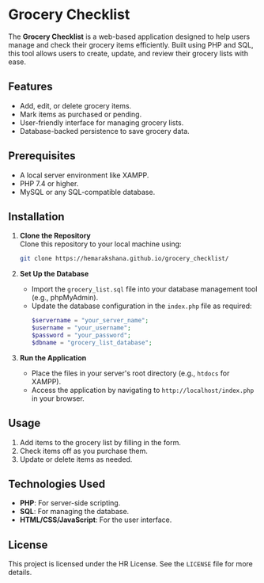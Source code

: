 # Grocery Checklist

The **Grocery Checklist** is a web-based application designed to help users manage and check their grocery items efficiently. Built using PHP and SQL, this tool allows users to create, update, and review their grocery lists with ease.

## Features
- Add, edit, or delete grocery items.
- Mark items as purchased or pending.
- User-friendly interface for managing grocery lists.
- Database-backed persistence to save grocery data.

## Prerequisites
- A local server environment like XAMPP.
- PHP 7.4 or higher.
- MySQL or any SQL-compatible database.

## Installation
1. **Clone the Repository**  
   Clone this repository to your local machine using:
   ```bash
   git clone https://hemarakshana.github.io/grocery_checklist/
   ```

2. **Set Up the Database**  
   - Import the `grocery_list.sql` file into your database management tool (e.g., phpMyAdmin).
   - Update the database configuration in the `index.php` file as required:
     ```php
     $servername = "your_server_name";
     $username = "your_username";
     $password = "your_password";
     $dbname = "grocery_list_database";
     ```

3. **Run the Application**  
   - Place the files in your server's root directory (e.g., `htdocs` for XAMPP).
   - Access the application by navigating to `http://localhost/index.php` in your browser.

## Usage
1. Add items to the grocery list by filling in the form.
2. Check items off as you purchase them.
3. Update or delete items as needed.

## Technologies Used
- **PHP**: For server-side scripting.
- **SQL**: For managing the database.
- **HTML/CSS/JavaScript**: For the user interface.

## License
This project is licensed under the HR License. See the `LICENSE` file for more details.

